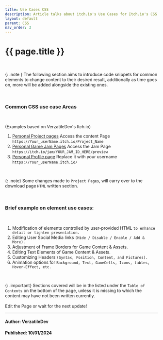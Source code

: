 ```yaml
---
title: Use Cases CSS
description: Article talks about itch.io's Use Cases for Itch.io's CSS. Read more here!..
layout: default
parent: CSS
nav_order: 3
---
```


{{ page.title }}
======================

<br>

{: .note }
The following section aims to introduce code snippets for common elements to change content to their desired result, additionally as time goes on, more will be added alongside the existing ones.

<br>

### Common CSS use case Areas

<br>

(Examples based on VerzatileDev's Itch.io)
1. [Personal Project pages](https://verzatiledev.itch.io/a-bunch-of-tower-defence-turrets) Access the content Page `https://Your_userName.itch.io/Project_Name`
2. [Personal Game Jam Pages](https://itch.io/jams/new) Access the Jam Page `https://itch.io/jam/YOUR_JAM_ID_HERE/preview`
3. [Personal Profile page](https://verzatiledev.itch.io/) Replace it with your username `https://Your_userName.itch.io/`

<br>

{: .note}
Some changes made to `Project Pages`, will carry over to the download page `HTML` written section.

<br>

### Brief example on element use cases:

<br>

1. Modification of elements controlled by user-provided HTML `to enhance detail or tighten presentation.`
2. Editing User Social Media links `(Hide / Disable / Enable / Add & More).`
3. Adjustment of Frame Borders for Game Content & Assets.
4. Editing Text Elements of Game Content & Assets.
5. Customizing Headers `(Syntax, Position, Content, and Pictures).`
6. Animation options for `Background, Text, GameCells, Icons, tables, Hover-Effect, etc.`

<br>

{: .important}
Sections covered will be in the listed under the `Table of Contents` on the bottom of the page, unless it is missing to which the content may have not been written currently. <br> <br>
Edit the Page or wait for the next update!

---

#### Author: VerzatileDev
#### Published: 10/01/2024